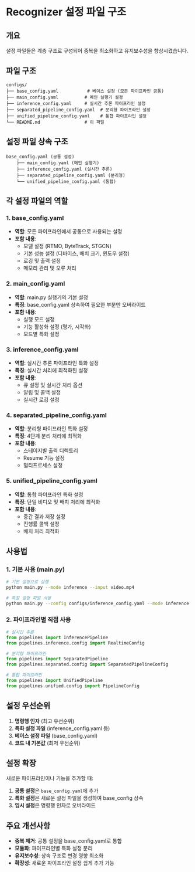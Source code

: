 # Recognizer 설정 파일 구조

## 개요

설정 파일들은 계층 구조로 구성되어 중복을 최소화하고 유지보수성을 향상시켰습니다.

## 파일 구조

```
configs/
├── base_config.yaml           # 베이스 설정 (모든 파이프라인 공통)
├── main_config.yaml          # 메인 실행기 설정 
├── inference_config.yaml     # 실시간 추론 파이프라인 설정
├── separated_pipeline_config.yaml  # 분리형 파이프라인 설정
├── unified_pipeline_config.yaml    # 통합 파이프라인 설정
└── README.md                 # 이 파일
```

## 설정 파일 상속 구조

```
base_config.yaml (공통 설정)
    ├── main_config.yaml (메인 실행기)
    ├── inference_config.yaml (실시간 추론)
    ├── separated_pipeline_config.yaml (분리형)
    └── unified_pipeline_config.yaml (통합)
```

## 각 설정 파일의 역할

### 1. base_config.yaml
- **역할**: 모든 파이프라인에서 공통으로 사용되는 설정
- **포함 내용**:
  - 모델 설정 (RTMO, ByteTrack, STGCN)
  - 기본 성능 설정 (디바이스, 배치 크기, 윈도우 설정)
  - 로깅 및 출력 설정
  - 메모리 관리 및 오류 처리

### 2. main_config.yaml
- **역할**: main.py 실행기의 기본 설정
- **특징**: base_config.yaml 상속하여 필요한 부분만 오버라이드
- **포함 내용**:
  - 실행 모드 설정
  - 기능 활성화 설정 (평가, 시각화)
  - 모드별 특화 설정

### 3. inference_config.yaml
- **역할**: 실시간 추론 파이프라인 특화 설정
- **특징**: 실시간 처리에 최적화된 설정
- **포함 내용**:
  - 큐 설정 및 실시간 처리 옵션
  - 알림 및 콜백 설정
  - 실시간 로깅 설정

### 4. separated_pipeline_config.yaml
- **역할**: 분리형 파이프라인 특화 설정
- **특징**: 4단계 분리 처리에 최적화
- **포함 내용**:
  - 스테이지별 출력 디렉토리
  - Resume 기능 설정
  - 멀티프로세스 설정

### 5. unified_pipeline_config.yaml
- **역할**: 통합 파이프라인 특화 설정
- **특징**: 단일 비디오 및 배치 처리에 최적화
- **포함 내용**:
  - 중간 결과 저장 설정
  - 진행률 콜백 설정
  - 배치 처리 최적화

## 사용법

### 1. 기본 사용 (main.py)
```bash
# 기본 설정으로 실행
python main.py --mode inference --input video.mp4

# 특정 설정 파일 사용
python main.py --config configs/inference_config.yaml --mode inference --input video.mp4
```

### 2. 파이프라인별 직접 사용
```python
# 실시간 추론
from pipelines import InferencePipeline
from pipelines.inference.config import RealtimeConfig

# 분리형 파이프라인  
from pipelines import SeparatedPipeline
from pipelines.separated.config import SeparatedPipelineConfig

# 통합 파이프라인
from pipelines import UnifiedPipeline
from pipelines.unified.config import PipelineConfig
```

## 설정 우선순위

1. **명령행 인자** (최고 우선순위)
2. **특화 설정 파일** (inference_config.yaml 등)
3. **베이스 설정 파일** (base_config.yaml)
4. **코드 내 기본값** (최저 우선순위)

## 설정 확장

새로운 파이프라인이나 기능을 추가할 때:

1. **공통 설정**은 `base_config.yaml`에 추가
2. **특화 설정**은 새로운 설정 파일을 생성하여 base_config 상속
3. **임시 설정**은 명령행 인자로 오버라이드

## 주요 개선사항

- **중복 제거**: 공통 설정을 base_config.yaml로 통합
- **모듈화**: 파이프라인별 특화 설정 분리
- **유지보수성**: 상속 구조로 변경 영향 최소화
- **확장성**: 새로운 파이프라인 설정 쉽게 추가 가능